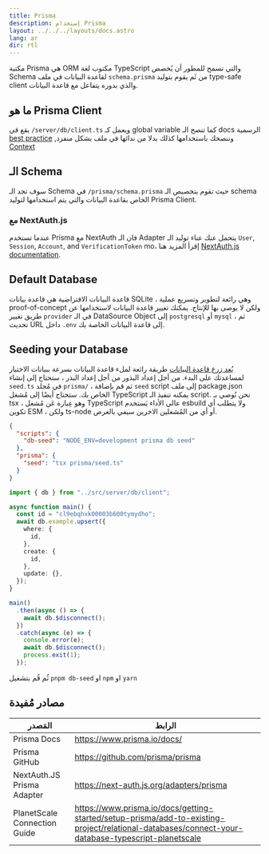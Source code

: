 ```yaml
---
title: Prisma
description: إستخدام Prisma
layout: ../../../layouts/docs.astro
lang: ar
dir: rtl
---
```


مكتبة Prisma هي ORM مكتوب لغة TypeScript والتي تسمح للمطور أن يُخصص Schema لقاعدة البيانات في ملف `schema.prisma` من ثَم يقوم بتوليد type-safe client والذي بدوره يتفاعل مع قاعدة البيانات.

## ما هو Prisma Client

يقع في `/server/db/client.ts` ويعمل كـ global variable كما تنصح الـ docs الرسمية [best practice](https://www.prisma.io/docs/guides/database/troubleshooting-orm/help-articles/nextjs-prisma-client-dev-practices#problem) ,وننصحك باستخدامها كذلك بدلا من ندائها في ملف بشكل منفرد [Context](usage/trpc#-serverapitrpcts)

## الـ Schema

سوف تجد الـ Schema في `/prisma/schema.prisma` حيث تقوم بتخصيص الـ schema الخاص بقاعدة البيانات والتي يتم استخدامها لتوليد Prisma Client.

### مع NextAuth.js

عندما تستخدم Prisma مع NextAuth فان الـ Adapter يتحمل عنك عناء توليد الـ `User`, `Session`, `Account`, and `VerificationToken` mo، إقرأ المزيد هنا [NextAuth.js documentation](https://next-auth.js.org/adapters/prisma).

## Default Database

قاعدة البيانات الافتراضية هي قاعدة بيانات SQLite ، وهي رائعة لتطوير وتسريع عملية proof-of-concept ولكن لا يوصى بها للإنتاج. يمكنك تغيير قاعدة البيانات لاستخدامها عن طريق تغيير `provider` في الـ DataSource Object إلى `postgresql` أو `mysql` ، ثم تحديث URL داخل `.env` إلى قاعدة البيانات الخاصة بك.

## Seeding your Database

[يُعد زرع قاعدة البيانات](https://www.prisma.io/docs/guides/database/seed-database)
طريقة رائعة لملء قاعدة البيانات بسرعة ببيانات الاختبار لمساعدتك على البدء. من أجل إعداد البذور
من أجل إعداد البذر ، ستحتاج إلى إنشاء `seed.ts` في مُجلد `prisma/` ، ثم قم بإضافة `seed` script إلى ملف package.json الخاص بك. ستحتاج أيضًا إلى مُشغل TypeScript يمكنه تنفيذ الـ script. نحن نُوصي بـ tsx ، وهو عِبارة عَن مُشغل TypeScript عالي الأداء يَستخدم esbuild ولا يتطلب أي تكوين ESM ، ولكن ts-node أو أي من المُشغلين الاخرين سيفي بالغرض.

```jsonc:package.json
{
  "scripts": {
    "db-seed": "NODE_ENV=development prisma db seed"
  },
  "prisma": {
    "seed": "tsx prisma/seed.ts"
  }
}
```

```ts:prisma/seed.ts
import { db } from "../src/server/db/client";

async function main() {
  const id = "cl9ebqhxk00003b600tymydho";
  await db.example.upsert({
    where: {
      id,
    },
    create: {
      id,
    },
    update: {},
  });
}

main()
  .then(async () => {
    await db.$disconnect();
  })
  .catch(async (e) => {
    console.error(e);
    await db.$disconnect();
    process.exit(1);
  });
```

ثُم قُم بتشغيل `pnpm db-seed` او `npm` او `yarn`

## مصادر مُفيدة

| المَصدر                      | الرابط                                                                                                                                            |
| ---------------------------- | ------------------------------------------------------------------------------------------------------------------------------------------------- |
| Prisma Docs                  | https://www.prisma.io/docs/                                                                                                                       |
| Prisma GitHub                | https://github.com/prisma/prisma                                                                                                                  |
| NextAuth.JS Prisma Adapter   | https://next-auth.js.org/adapters/prisma                                                                                                          |
| PlanetScale Connection Guide | https://www.prisma.io/docs/getting-started/setup-prisma/add-to-existing-project/relational-databases/connect-your-database-typescript-planetscale |
